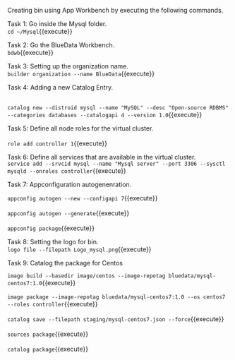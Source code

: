 Creating bin using App Workbench by executing the following commands.

Task 1:
Go inside the Mysql folder.
<br>`cd ~/Mysql`{{execute}}

Task 2:
Go the BlueData Workbench.
<br>`bdwb`{{execute}}

Task 3:
Setting up the organization name.
<br>`builder organization --name BlueData`{{execute}}

Task 4:
Adding a new Catalog Entry.

<br>`catalog new --distroid mysql --name "MySQL" --desc "Open-source RDBMS" --categories databases --catalogapi 4 --version 1.0`{{execute}}

Task 5:
Define all node roles for the virtual cluster.<br>
<br>`role add controller 1`{{execute}}


Task 6:
Define all services that are available in the virtual cluster.
<br>`service add --srvcid mysql --name "Mysql server" --port 3306 --sysctl mysqld --onroles controller`{{execute}}

Task 7:
Appconfiguration autogenenration.

`appconfig autogen --new --configapi 7`{{execute}}
<br><br>`appconfig autogen --generate`{{execute}}
<br><br>`appconfig package`{{execute}}

Task 8:
Setting the logo for bin.
<br>`logo file --filepath Logo_mysql.png`{{execute}}

Task 9:
Catalog the package for Centos

`image build --basedir image/centos --image-repotag bluedata/mysql-centos7:1.0`{{execute}}
<br><br>`image package --image-repotag bluedata/mysql-centos7:1.0 --os centos7 --roles controller`{{execute}}
<br><br>`catalog save --filepath staging/mysql-centos7.json --force`{{execute}}
<br><br>`sources package`{{execute}}
<br><br>`catalog package`{{execute}}
